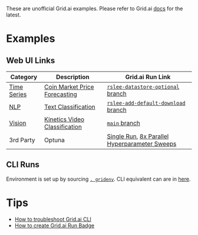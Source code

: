 These are unofficial Grid.ai examples. Please refer to Grid.ai [docs](https://docs.grid.ai) for the latest.   

# Examples

## Web UI Links

| Category    | Description | Grid.ai Run Link                    |
| ----------- | ----------- | ------------------------------------|
| [Time Series](https://docs.grid.ai/examples/time-series) | [Coin Market Price Forecasting](https://docs.grid.ai/examples/time-series/price-forecasting)       | [`rslee-datastore-optional` branch](https://platform.grid.ai/#/runs?script=https://github.com/gridai/gridai-timeseries-forecasting-demo/blob/1ec5e00aec3a5d0e58c98c7c1ece8f992a60aa40/train.py&cloud=grid&instance=t2.medium&accelerators=1&disk_size=200&framework=lightning&script_args=train.py%20--gpus=0) |
| [NLP](https://docs.grid.ai/examples/nlp)         | [Text Classification](https://docs.grid.ai/examples/nlp/text-classification)        | [`rslee-add-default-download` branch](https://platform.grid.ai/#/runs?script=https://github.com/robert-s-lee/grid-text-classification/blob/5203fdeaf4226195c743374b0732b33c3b26264b/train.py&cloud=grid&instance=t2.medium&accelerators=1&disk_size=200&framework=lightning&script_args=train.py%20--gpus=0%20--max_epochs=1) |
| [Vision](https://docs.grid.ai/examples/vision) | [Kinetics Video Classification](https://docs.grid.ai/examples/vision/kinetics-video-classification) | [`main` branch](https://platform.grid.ai/#/runs?script=https://github.com/aribornstein/KineticsDemo/blob/8d4137f302d08ccc25286c49def65d8db8426243/train.py&cloud=grid&use_spot&instance=g4dn.2xlarge&accelerators=1&gpus=1&framework=lightning&script_args=train.py%20--gpus=1%20--fast_dev_run=1)
| 3rd Party | Optuna | [Single Run](https://platform.grid.ai/#/runs?script=https://github.com/robert-s-lee/grid-optuna/blob/dbb7c20cad6bfb419a037f8ff93cb9774fedb2e5/pytorch_lightning_simple.py&cloud=grid&use_spot&instance=t2.medium&accelerators=1&disk_size=200&framework=lightning), [8x Parallel Hyperparameter Sweeps](https://platform.grid.ai/#/runs?script=https://github.com/robert-s-lee/grid-optuna/blob/dbb7c20cad6bfb419a037f8ff93cb9774fedb2e5/pytorch_lightning_simple.py&cloud=grid&use_spot&instance=t2.medium&accelerators=1&disk_size=200&framework=lightning&script_args=pytorch_lightning_simple.py%20--pruning%20"[0,1]"%20--batchsize%20"[32,128]"%20--epochs%20"[5,10]") |

## CLI Runs
Environment is set up by sourcing [`. gridenv`](examples/gridenv.sh).  CLI equivalent can are in [here](examples/README.md).

# Tips
- [How to troubleshoot Grid.ai CLI](troubleshooting/README.md)
- [How to create Grid.ai Run Badge](sharing-runs/README.md)

